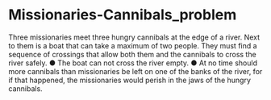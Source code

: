 # Missionaries-Cannibals_problem

Three missionaries meet three hungry cannibals at the edge of a river. Next 
to them is a boat that can take a maximum of two people. They must find 
a sequence of crossings that allow both them and the cannibals to cross 
the river safely.
● The boat can not cross the river empty.
● At no time should more cannibals than missionaries be left on one of 
the  banks  of  the  river,  for  if  that  happened,  the  missionaries  would 
perish in the jaws of the hungry cannibals.
